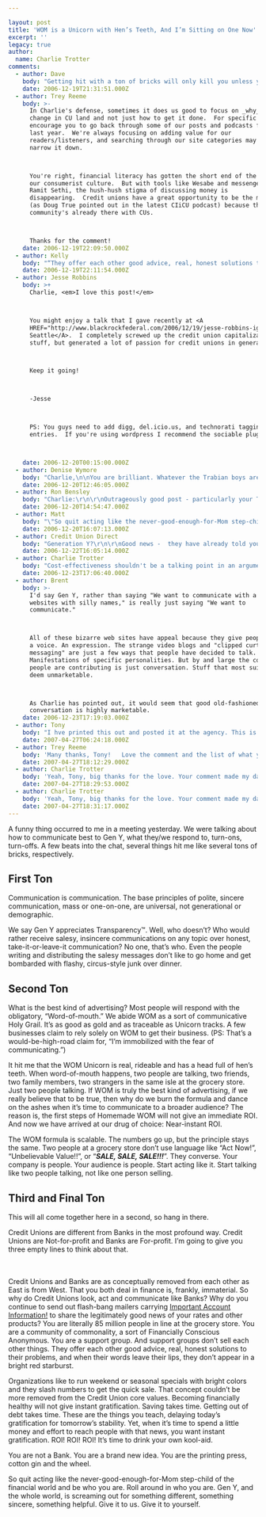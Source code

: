```yaml
---

layout: post
title: 'WOM is a Unicorn with Hen’s Teeth, And I’m Sitting on One Now'
excerpt: ''
legacy: true
author:
  name: Charlie Trotter
comments:
  - author: Dave
    body: "Getting hit with a ton of bricks will only kill you unless you learn from it.  Charlie, bud please we need more than cheerleading!   \r\n\r\nIf CUs are better than the cotton gin then give us some value ad ideas for how to utilize our cooperative advantage.  For example, why don't copy the open source movement with financial litteracy. I better other people in my CU that have similar incomes or debt have innovative ways to reduce their debt, save and invest. \r\n\r\nIn our ultra open society of real world TV and MySpace personal finance remains hush hush. "
    date: 2006-12-19T21:31:51.000Z
  - author: Trey Reeme
    body: >-
      In Charlie's defense, sometimes it does us good to focus on _why_ we want
      change in CU land and not just how to get it done.  For specific ideas, I'd
      encourage you to go back through some of our posts and podcasts from the
      last year.  We're always focusing on adding value for our
      readers/listeners, and searching through our site categories may help
      narrow it down.



      You're right, financial literacy has gotten the short end of the stick in
      our consumerist culture.  But with tools like Wesabe and messengers like
      Ramit Sethi, the hush-hush stigma of discussing money is
      disappearing.  Credit unions have a great opportunity to be the messenger
      (as Doug True pointed out in the latest CIiCU podcast) because the
      community's already there with CUs.



      Thanks for the comment!
    date: 2006-12-19T22:09:50.000Z
  - author: Kelly
    body: "“They offer each other good advice, real, honest solutions to their problems, and when their words leave their lips, they don’t appear in a bright red starburst.”\n\nWho do I trust when I am looking for a mechanic, dentist or a doctor? My friends and family. Why should choosing a financial institution be any different? If you (financial institution) speak to me as Charlie describes above I am much more likely to trust your advice than if you are “yelling” at me in a spam letter. \n\nThank you, Charlie, for giving credit unions insight into the type of communication our generation responds to. \n\nP.S. I have decided that I am boycotting starbursts. They are loud, annoying and incredibly unnecessary if the services one is selling are worth anything to me. "
    date: 2006-12-19T22:11:54.000Z
  - author: Jesse Robbins
    body: >+
      Charlie, <em>I love this post!</em>



      You might enjoy a talk that I gave recently at <A
      HREF="http://www.blackrockfederal.com/2006/12/19/jesse-robbins-ignite-seattle/">Ignite
      Seattle</A>.  I completely screwed up the credit union capitalization
      stuff, but generated a lot of passion for credit unions in general.



      Keep it going!



      -Jesse



      PS: You guys need to add digg, del.icio.us, and technorati tagging to your
      entries.  If you're using wordpress I recommend the sociable plugin.



    date: 2006-12-20T00:15:00.000Z
  - author: Denise Wymore
    body: "Charlie,\n\nYou are brilliant. Whatever the Trabian boys are paying you -- it's not enough : ' )\n\nI am going to forward your BLOG to every credit union I've worked with in the past five years. In one posting you captured it. You should keynote at CUNA, WOCCU, CUES and LMNOP ---all the acronyms. \n\nAnd to Dave, read it again. This is NEW good stuff that we NEED to read again and again...."
    date: 2006-12-20T12:46:05.000Z
  - author: Ron Bensley
    body: "Charlie:\r\n\r\nOutrageously good post - particularly your Third and Final Ton.  I hope you don't get discouraged.   Too often, I've found CU folks resistant to hearing criticisms about their modus operandi....you may learn that your name is uttered in vain on CU listserves as a deviant troublemaker or \"banker-in-disguise\".\r\n\r\nMost U.S. CUs are failing to BE different than banks!\r\n\r\n"
    date: 2006-12-20T14:54:47.000Z
  - author: Matt
    body: "\"So quit acting like the never-good-enough-for-Mom step-child of the financial world and be who you are. Roll around in who you are.\"\r\n\r\nCharlie, this may be my favorite CU quote of 2006!  I have been in the CU industry for 2 years now and as a member of Gen Y this is how CUs need to think about this segment. Great post!"
    date: 2006-12-20T16:07:13.000Z
  - author: Credit Union Direct
    body: "Generation Y?\r\n\r\nGood news -  they have already told you how they want to communicate. \r\n\r\nIt's myspace, bebo, youtube, secondlife and every other bizarre web site name you could think of. But the even better news is that it is WOM - albeit via clipped curt messaging, strange video blogs and mobile text. But the even better news is that it is really inexpensive to do - normally free.\r\n\r\nThe world community just got smarter without anybody giving it permission. So don't ask permission just get on with it.\r\n\r\n"
    date: 2006-12-22T16:05:14.000Z
  - author: Charlie Trotter
    body: "Cost-effectiveness shouldn't be a talking point in an argument for sincerity, Credit Union Direct. It's not another trend wave to ride out. It's just the right thing to do."
    date: 2006-12-23T17:06:40.000Z
  - author: Brent
    body: >-
      I'd say Gen Y, rather than saying "We want to communicate with a bunch of
      websites with silly names," is really just saying "We want to
      communicate."



      All of these bizarre web sites have appeal because they give people
      a voice. An expression. The strange video blogs and "clipped curt
      messaging" are just a few ways that people have decided to talk.
      Manifestations of specific personalities. But by and large the content
      people are contributing is just conversation. Stuff that most suits would
      deem unmarketable.



      As Charlie has pointed out, it would seem that good old-fashioned
      conversation is highly marketable.
    date: 2006-12-23T17:19:03.000Z
  - author: Tony
    body: "I hve printed this out and posted it at the agency. This is exactly the message that I have been trying to convey for 6 years in the credit union marketing industry. The challenge we face is that...\r\n\r\n\"we know inserts work\" \r\n\r\n\"we know postcards work\" \r\n\r\n\"we need trackable results\"\r\n\r\nOf course these things work. And it is nice to have trackable results to put on your P/L and slide into your annual report. We can all slap each other on the back and congratulate our brilliance. The problem is that you are missing a key element - member awareness.\r\n\r\nAs a credit union member (of several credit unions) there are things that I want to see my credit union do that my bank doesnt (yes I have bank accounts too)\r\n\r\nI want to see:\r\nCredit counseling for members\r\nDebt management assistance \r\ncredit management online courses\r\nbusiness development accounts for entrepreneurs and home business operators\r\nhome budget workshops for stay at home parents\r\n\r\nI can go on and on but I normally get paid for these pearls of wisdom. The worst part is that these are trackable, they perform value added services to the membrs, they will generate WOM and are venues to add on products the CU already promotes (short term personal loans, credit cards, share accounts etc.)\r\n\r\nEveryone says they want to get out of that box, but fear bears a nasty weight.\r\n\r\nKeep up the good work on the blog. I read it every day!\r\n\r\nTony\r\n\r\n\r\n"
    date: 2007-04-27T06:24:18.000Z
  - author: Trey Reeme
    body: 'Many thanks, Tony!   Love the comment and the list of what you want to see.'
    date: 2007-04-27T18:12:29.000Z
  - author: Charlie Trotter
    body: 'Yeah, Tony, big thanks for the love. Your comment made my day.'
    date: 2007-04-27T18:29:53.000Z
  - author: Charlie Trotter
    body: 'Yeah, Tony, big thanks for the love. Your comment made my day.'
    date: 2007-04-27T18:31:17.000Z
---
```


<p>A funny thing occurred to me in a meeting yesterday. We were talking about how to communicate best to Gen Y, what they/we respond to, turn-ons, turn-offs. A few beats into the chat, several things hit me like several tons of bricks, respectively.</p>
<h2>First Ton</h2>
<p>Communication is communication. The base principles of polite, sincere communication, mass or one-on-one, are universal, not generational or demographic.</p>
<p>We say Gen Y appreciates Transparency™. Well, who doesn’t? Who would rather receive salesy, insincere communications on any topic over honest, take-it-or-leave-it communication? No one, that’s who. Even the people writing and distributing the salesy messages don’t like to go home and get bombarded with flashy, circus-style junk over dinner.</p>
<h2>Second Ton</h2>
<p>What is the best kind of advertising? Most people will respond with the obligatory, “Word-of-mouth.” We abide <span class="caps">WOM</span> as a sort of communicative Holy Grail. It’s as good as gold and as traceable as Unicorn tracks. A few businesses claim to rely solely on <span class="caps">WOM</span> to get their business. (PS: That’s a would-be-high-road claim for, “I’m immobilized with the fear of communicating.”)</p>
<p>It hit me that the <span class="caps">WOM</span> Unicorn is real, rideable and has a head full of hen’s teeth. When word-of-mouth happens, two people are talking, two friends, two family members, two strangers in the same isle at the grocery store. Just two people talking. If <span class="caps">WOM</span> is truly the best kind of advertising, if we really believe that to be true, then why do we burn the formula and dance on the ashes when it’s time to communicate to a broader audience? The reason is, the first steps of Homemade <span class="caps">WOM</span> will not give an immediate <span class="caps">ROI</span>. And now we have arrived at our drug of choice: Near-instant <span class="caps">ROI</span>.</p>
<p>The <span class="caps">WOM</span> formula is scalable. The numbers go up, but the principle stays the same. Two people at a grocery store don’t use language like “Act Now!”, “Unbelievable Value!!”, or “<strong><em><span class="caps">SALE</span>, SALE, <span class="caps">SALE</span>!!!</em></strong>”. They converse. Your company is people. Your audience is people. Start acting like it. Start talking like two people talking, not like one person selling.</p>
<h2>Third and Final Ton</h2>
<p>This will all come together here in a second, so hang in there.</p>
<p>Credit Unions are different from Banks in the most profound way. Credit Unions are Not-for-profit and Banks are For-profit. I’m going to give you three empty lines to think about that.
<br />
<br />
<br /></p>
<p>Credit Unions and Banks are as conceptually removed from each other as East is from West. That you both deal in finance is, frankly, immaterial. So why do Credit Unions look, act and communicate like Banks? Why do you continue to send out flash-bang mailers carrying <a href="http://opensourcecu.com/articles/2005/08/31/letter-to-my-credit-union">Important Account Information!</a> to share the legitimately good news of your rates and other products? You are literally 85 million people in line at the grocery store. You are a community of commonality, a sort of Financially Conscious Anonymous. You are a support group. And support groups don’t sell each other things. They offer each other good advice, real, honest solutions to their problems, and when their words leave their lips, they don’t appear in a bright red starburst.</p>
<p>Organizations like to run weekend or seasonal specials with bright colors and they slash numbers to get the quick sale. That concept couldn’t be more removed from the Credit Union core values. Becoming financially healthy will not give instant gratification. Saving takes time. Getting out of debt takes time. These are the things you teach, delaying today’s gratification for tomorrow’s stability. Yet, when it’s time to spend a little money and effort to reach people with that news, you want instant gratification. <span class="caps">ROI</span>! ROI! <span class="caps">ROI</span>! It’s time to drink your own kool-aid.</p>
<p>You are not a Bank. You are a brand new idea. You are the printing press, cotton gin and the wheel.</p>
<p>So quit acting like the never-good-enough-for-Mom step-child of the financial world and be who you are. Roll around in who you are. Gen Y, and the whole world, is screaming out for something different, something sincere, something helpful. Give it to us. Give it to yourself.</p>